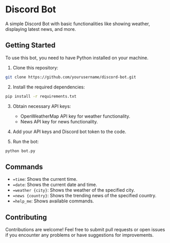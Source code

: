 # Discord Bot

A simple Discord Bot with basic functionalities like showing weather, displaying latest news, and more.

## Getting Started

To use this bot, you need to have Python installed on your machine.

1. Clone this repository:

```bash
git clone https://github.com/yourusername/discord-bot.git
```

2. Install the required dependencies:

```bash
pip install -r requirements.txt
```

3. Obtain necessary API keys:

   - OpenWeatherMap API key for weather functionality.
   - News API key for news functionality.

4. Add your API keys and Discord bot token to the code.

5. Run the bot:

```bash
python bot.py
```

## Commands

- `=time`: Shows the current time.
- `=date`: Shows the current date and time.
- `=weather {city}`: Shows the weather of the specified city.
- `=news {country}`: Shows the trending news of the specified country.
- `=help_me`: Shows available commands.

## Contributing

Contributions are welcome! Feel free to submit pull requests or open issues if you encounter any problems or have suggestions for improvements.

